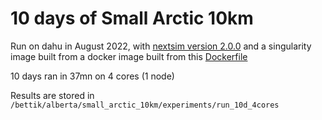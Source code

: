 # 10 days of Small Arctic 10km

Run on dahu in August 2022, with [nextsim version 2.0.0](https://github.com/nansencenter/nextsim/tree/2.0.0) and a singularity image built from a docker image built from this [Dockerfile](https://github.com/nansencenter/nextsim/blob/2.0.0/Dockerfile)

10 days ran in 37mn on 4 cores (1 node)

Results are stored in ```/bettik/alberta/small_arctic_10km/experiments/run_10d_4cores```

